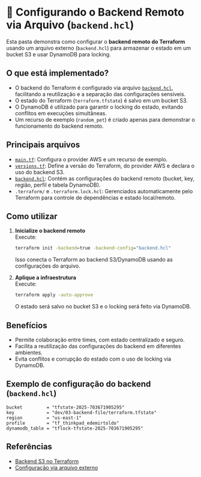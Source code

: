 # 📂 Configurando o Backend Remoto via Arquivo (`backend.hcl`)

Esta pasta demonstra como configurar o **backend remoto do Terraform** usando um arquivo externo (`backend.hcl`) para armazenar o estado em um bucket S3 e usar DynamoDB para locking.

## O que está implementado?

- O backend do Terraform é configurado via arquivo [`backend.hcl`](backend.hcl), facilitando a reutilização e a separação das configurações sensíveis.
- O estado do Terraform (`terraform.tfstate`) é salvo em um bucket S3.
- O DynamoDB é utilizado para garantir o locking do estado, evitando conflitos em execuções simultâneas.
- Um recurso de exemplo (`random_pet`) é criado apenas para demonstrar o funcionamento do backend remoto.

## Principais arquivos

- [`main.tf`](main.tf): Configura o provider AWS e um recurso de exemplo.
- [`versions.tf`](versions.tf): Define a versão do Terraform, do provider AWS e declara o uso do backend S3.
- [`backend.hcl`](backend.hcl): Contém as configurações do backend remoto (bucket, key, região, perfil e tabela DynamoDB).
- `.terraform/` e `.terraform.lock.hcl`: Gerenciados automaticamente pelo Terraform para controle de dependências e estado local/remoto.

## Como utilizar

1. **Inicialize o backend remoto**  
   Execute:

   ```sh
   terraform init -backend=true -backend-config="backend.hcl"
   ```

   Isso conecta o Terraform ao backend S3/DynamoDB usando as configurações do arquivo.

2. **Aplique a infraestrutura**  
   Execute:
   ```sh
   terraform apply -auto-approve
   ```
   O estado será salvo no bucket S3 e o locking será feito via DynamoDB.

## Benefícios

- Permite colaboração entre times, com estado centralizado e seguro.
- Facilita a reutilização das configurações do backend em diferentes ambientes.
- Evita conflitos e corrupção do estado com o uso de locking via DynamoDB.

## Exemplo de configuração do backend (`backend.hcl`)

```hcl
bucket         = "tfstate-2025-703671905295"
key            = "dev/03-backend-file/terraform.tfstate"
region         = "us-east-1"
profile        = "tf_thinkpad_edemirtoldo"
dynamodb_table = "tflock-tfstate-2025-703671905295"
```

## Referências

- [Backend S3 no Terraform](https://developer.hashicorp.com/terraform/language/settings/backends/s3)
- [Configuração via arquivo externo](https://developer.hashicorp.com/terraform/language/settings/backends/configuration#partial-configuration)
